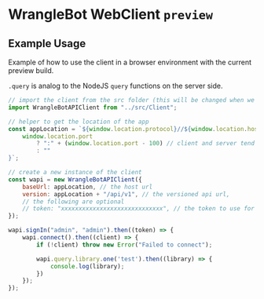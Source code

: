 # WrangleBot WebClient `preview`

## Example Usage

Example of how to use the client in a browser environment with the current preview build.

`.query` is analog to the NodeJS `query` functions on the server side.


```js
// import the client from the src folder (this will be changed when we publish to npm)
import WrangleBotAPIClient from "../src/Client";

// helper to get the location of the app
const appLocation = `${window.location.protocol}//${window.location.hostname}${
	window.location.port
		? ":" + (window.location.port - 100) // client and server tend to not run on the same port so adjust as nessecary
		: ""
}`;

// create a new instance of the client
const wapi = new WrangleBotAPIClient({
	baseUrl: appLocation, // the host url
	version: appLocation + "/api/v1", // the versioned api url,
	// the following are optional
	// token: "xxxxxxxxxxxxxxxxxxxxxxxxxxxxx", // the token to use for authentication, leave empty to login with username and password
});

wapi.signIn("admin", "admin").then((token) => {
	wapi.connect().then((client) => {
		if (!client) throw new Error("Failed to connect");

		wapi.query.library.one('test').then((library) => {
			console.log(library);
		})
	});
});
```
